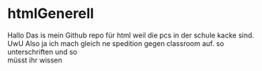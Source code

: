 # htmlGenerell
Hallo 
Das is mein Github repo für html weil die pcs in der schule kacke sind. 
UwU
Also ja ich mach gleich ne spedition gegen classroom auf. so unterschriften und so 
<br>
müsst ihr wissen 
